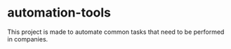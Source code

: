 # automation-tools
This project is made to automate common tasks that need to be performed in companies. 
